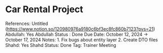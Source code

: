 # Car Rental Project

References: Untitled (https://www.notion.so/120980976a9180c6bf3ec8fc860b7123?pvs=21) 
Abdullah: Yes
Abdullah Status : Done
Due Date: October 12, 2024 → October 17, 2024
Notes: 1. Fix bugs about entity layer 
2. Create DTO files
Shahd: Yes
Shahd Status: Done
Tag: Trainer Meeting
